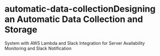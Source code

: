 # automatic-data-collectionDesigning an Automatic Data Collection and Storage
System with AWS Lambda and Slack Integration for Server
Availability Monitoring and Slack Notification
